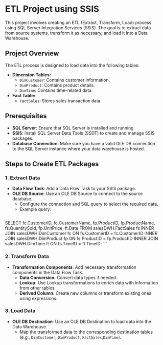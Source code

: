 # ETL Project using SSIS

This project involves creating an ETL (Extract, Transform, Load) process using SQL Server Integration Services (SSIS). The goal is to extract data from source systems, transform it as necessary, and load it into a Data Warehouse.

## Project Overview

The ETL process is designed to load data into the following tables:
- **Dimension Tables:**
  - `DimCustomer`: Contains customer information.
  - `DimProduct`: Contains product details.
  - `DimTime`: Contains time-related data.
- **Fact Table:**
  - `FactSales`: Stores sales transaction data.

## Prerequisites

- **SQL Server**: Ensure that SQL Server is installed and running.
- **SSIS**: Install SQL Server Data Tools (SSDT) to create and manage SSIS packages.
- **Database Connection**: Make sure you have a valid OLE DB connection to the SQL Server instance where your data warehouse is hosted.

## Steps to Create ETL Packages

### 1. Extract Data

- **Data Flow Task**: Add a Data Flow Task to your SSIS package.
- **OLE DB Source**: Use an OLE DB Source to connect to the source database.
  - Configure the connection and SQL query to select the required data.
  - Example query:
    ```sql
SELECT 
    fc.CustomerID, 
    fc.CustomerName, 
    fp.ProductID, 
    fp.ProductName, 
    fs.QuantitySold, 
    fp.UnitPrice,
    ft.Date
FROM 
    salesDWH.FactSales fs 
INNER JOIN salesDWH.DimCustomer fc ON fs.CustomerID = fc.CustomerID
INNER JOIN salesDWH.DimProduct fp ON fs.ProductID = fp.ProductID
INNER JOIN salesDWH.DimTime ft ON fs.TimeID = ft.TimeID;
    ```

### 2. Transform Data

- **Transformation Components**: Add necessary transformation components in the Data Flow Task.
  - **Data Conversion**: Convert data types if needed.
  - **Lookup**: Use Lookup transformations to enrich data with information from other tables.
  - **Derived Column**: Create new columns or transform existing ones using expressions.

### 3. Load Data

- **OLE DB Destination**: Use an OLE DB Destination to load data into the Data Warehouse.
  - Map the transformed data to the corresponding destination tables (e.g., `DimCustomer`, `DimProduct`, `FactSales`,`DimTime`).
